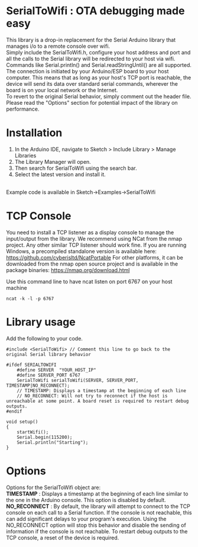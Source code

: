 # SerialToWifi : OTA debugging made easy
This library is a drop-in replacement for the Serial Arduino library that manages i/o to a remote console over wifi.<br>
Simply include the SerialToWifi.h, configure your host address and port and all the calls to the Serial library will be redirected to your host via wifi. Commands like Serial.println() and Serial.readStringUntil() are all supported.<br>
The connection is initiated by your Arduino/ESP board to your host computer. This means that as long as your host's TCP port is reachable, the device will send its data over standard serial commands, wherever the board is on your local network or the Internet.<br>
To revert to the original Serial behavior, simply comment out the header file. <br>
Please read the "Options" section for potential impact of the library on performance.

# Installation
1. In the Arduino IDE, navigate to Sketch > Include Library > Manage Libraries
2. The Library Manager will open.
3. Then search for SerialToWifi using the search bar.
4. Select the latest version and install it.
<br>
Example code is available in Sketch->Examples->SerialToWifi

# TCP Console
You need to install a TCP listener as a display console to manage the input/output from the library.
We recommend using NCat from the nmap project. Any other similar TCP listener should work fine.
If you are running Windows, a precompiled standalone version is available here: https://github.com/cyberisltd/NcatPortable
For other platforms, it can be downloaded from the nmap open source project and is available in the package binaries: https://nmap.org/download.html

Use this command line to have ncat listen on port 6767 on your host machine
```
ncat -k -l -p 6767 
```

# Library usage
Add the following to your code.
```
#include <SerialToWifi> // Comment this line to go back to the original Serial library behavior

#ifdef SERIALTOWIFI
    #define SERVER  "YOUR_HOST_IP"
    #define SERVER_PORT 6767
    SerialToWifi serialToWifi(SERVER, SERVER_PORT, TIMESTAMP|NO_RECONNECT);
    // TIMESTAMP: Displays a timestamp at the beginning of each line
    // NO_RECONNECT: Will not try to reconnect if the host is unreachable at some point. A board reset is required to restart debug outputs.
#endif

void setup()
{
    startWifi();
    Serial.begin(115200);
    Serial.println("Starting");
}
```

# Options
Options for the SerialToWifi object are:<br>
<b>TIMESTAMP</b> : Displays a timestamp at the beginning of each line similar to the one in the Arduino console. This option is disabled by default.<br>
<b>NO_RECONNECT</b> : By default, the library will attempt to connect to the TCP console on each call to a Serial function. If the console is not reachable, this can add significant delays to your program's execution. Using the NO_RECONNECT option will stop this behavior and disable the sending of information if the console is not reachable. To restart debug outputs to the TCP console, a reset of the device is required.<br>
